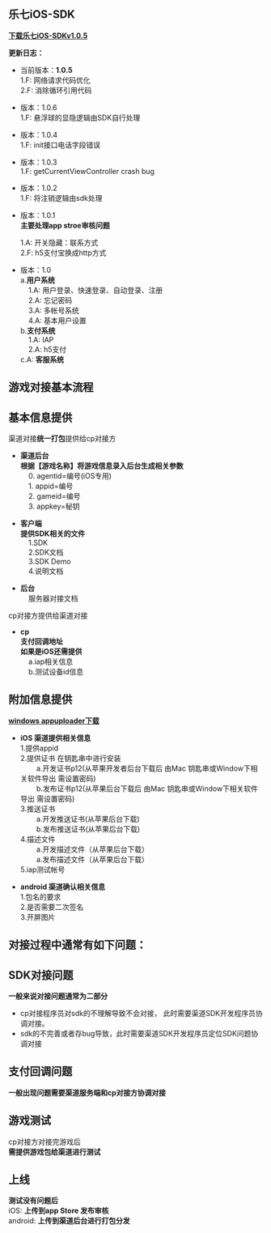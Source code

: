 **乐七iOS-SDK**
---
[**下载乐七iOS-SDKv1.0.5**](乐七iOS-SDK_v1.0.5.zip)


**更新日志：**<br/>
- 当前版本：**1.0.5**<br/>
	1.F: 网络请求代码优化<br/>
	2.F: 消除循环引用代码<br/>

- 版本：1.0.6<br/>
	1.F: 悬浮球的显隐逻辑由SDK自行处理<br/>

- 版本：1.0.4<br/>
	1.F: init接口电话字段错误<br/>

- 版本：1.0.3<br/>
	1.F: getCurrentViewController crash bug<br/>

- 版本：1.0.2<br/>
	1.F: 将注销逻辑由sdk处理<br/>
	
- 版本：1.0.1<br/>
  	**主要处理app stroe审核问题**<br/>
	
  	1.A: 开关隐藏：联系方式<br/>
  	2.F: h5支付宝换成http方式<br/>



- 版本：1.0<br/>
	a.**用户系统**<br/>
	&nbsp;&nbsp;&nbsp;&nbsp;1.A: 用户登录、快速登录、自动登录、注册<br/>
	&nbsp;&nbsp;&nbsp;&nbsp;2.A: 忘记密码<br/>
	&nbsp;&nbsp;&nbsp;&nbsp;3.A: 多帐号系统<br/>
	&nbsp;&nbsp;&nbsp;&nbsp;4.A: 基本用户设置<br/>
	b.**支付系统**<br/>
	&nbsp;&nbsp;&nbsp;&nbsp;1.A: IAP<br/>
	&nbsp;&nbsp;&nbsp;&nbsp;2.A: h5支付<br/>
	c.A: **客服系统**<br/>

**游戏对接基本流程**
----

**基本信息提供**
----
渠道对接**统一打包**提供给cp对接方<br/>

- **渠道后台** <br/>
	**根据【游戏名称】将游戏信息录入后台生成相关参数** <br/>
	&nbsp;&nbsp;&nbsp;&nbsp;0. agentid=编号(iOS专用)<br/>
	&nbsp;&nbsp;&nbsp;&nbsp;1. appid=编号<br/>
	&nbsp;&nbsp;&nbsp;&nbsp;2. gameid=编号<br/>
	&nbsp;&nbsp;&nbsp;&nbsp;3. appkey=秘钥<br/>

- **客户端** <br/>
	**提供SDK相关的文件**<br/>
	&nbsp;&nbsp;&nbsp;&nbsp;1.SDK<br/>
	&nbsp;&nbsp;&nbsp;&nbsp;2.SDK文档<br/>
	&nbsp;&nbsp;&nbsp;&nbsp;3.SDK Demo<br/>
	&nbsp;&nbsp;&nbsp;&nbsp;4.说明文档<br/>

- **后台**<br/>
	&nbsp;&nbsp;&nbsp;&nbsp;服务器对接文档<br/>

cp对接方提供给渠道对接<br/>
- **cp**<br/>
  **支付回调地址**<br/>
  **如果是iOS还需提供**<br/>
  &nbsp;&nbsp;&nbsp;&nbsp;a.iap相关信息<br/>
  &nbsp;&nbsp;&nbsp;&nbsp;b.测试设备id信息<br/>

附加信息提供
---
[**windows appuploader下载**](http://www.applicationloader.net/appuploader/download.php)<br/>
- **iOS 渠道提供相关信息**<br/>
	1.提供appid<br/>
	2.提供证书 在钥匙串中进行安装<br/>
    &nbsp;&nbsp;&nbsp;&nbsp;&nbsp;&nbsp;&nbsp;&nbsp;a.开发证书p12(从苹果开发者后台下载后 由Mac 钥匙串或Window下相关软件导出 需设置密码)<br/>
	&nbsp;&nbsp;&nbsp;&nbsp;&nbsp;&nbsp;&nbsp;&nbsp;b.发布证书p12(从苹果后台下载后 由Mac 钥匙串或Window下相关软件导出 需设置密码)<br/>
	3.推送证书<br/>
	&nbsp;&nbsp;&nbsp;&nbsp;&nbsp;&nbsp;&nbsp;&nbsp;a.开发推送证书(从苹果后台下载)<br/>
	&nbsp;&nbsp;&nbsp;&nbsp;&nbsp;&nbsp;&nbsp;&nbsp;b.发布推送证书(从苹果后台下载)<br/>
	4.描述文件<br/>
	&nbsp;&nbsp;&nbsp;&nbsp;&nbsp;&nbsp;&nbsp;&nbsp;a.开发描述文件（从苹果后台下载）<br/>
	&nbsp;&nbsp;&nbsp;&nbsp;&nbsp;&nbsp;&nbsp;&nbsp;a.发布描述文件（从苹果后台下载）<br/>
	5.iap测试帐号<br/>

- **android 渠道确认相关信息**<br/>
	1.包名的要求<br/>
	2.是否需要二次签名<br/>
	3.开屏图片<br/>


对接过程中通常有如下问题：
----

SDK对接问题
----
**一般来说对接问题通常为二部分** <br/>

- cp对接程序员对sdk的不理解导致不会对接， 此时需要渠道SDK开发程序员协调对接。<br/>
- sdk的不完善或者存bug导致，此时需要渠道SDK开发程序员定位SDK问题协调对接</br>

支付回调问题
----

**一般出现问题需要渠道服务端和cp对接方协调对接**<br/>

游戏测试
----
cp对接方对接完游戏后<br/>
 **需提供游戏包给渠道进行测试**


上线
----
**测试没有问题后**<br/>
iOS: **上传到app Store 发布审核**<br/>
android: **上传到渠道后台进行打包分发**










  

